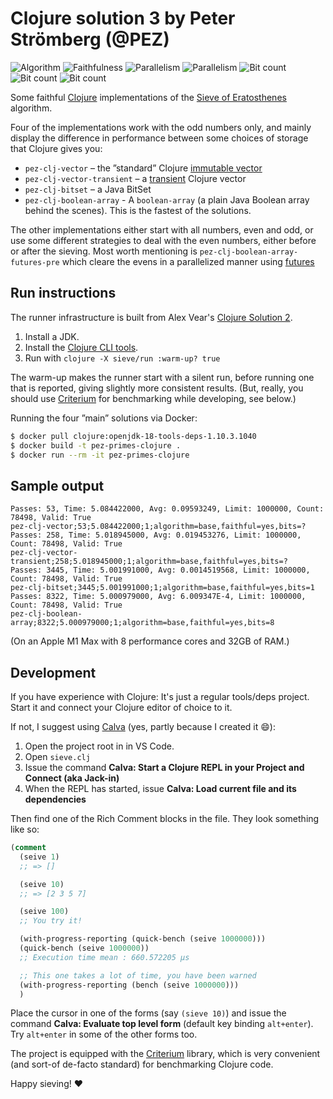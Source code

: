 # Clojure solution 3 by Peter Strömberg (@PEZ)

![Algorithm](https://img.shields.io/badge/Algorithm-base-green)
![Faithfulness](https://img.shields.io/badge/Faithful-yes-green)
![Parallelism](https://img.shields.io/badge/Parallel-yes-green)
![Parallelism](https://img.shields.io/badge/Parallel-no-green)
![Bit count](https://img.shields.io/badge/Bits-1-green)
![Bit count](https://img.shields.io/badge/Bits-8-yellowgreen)
![Bit count](https://img.shields.io/badge/Bits-unknown-yellowgreen)

Some faithful [Clojure](https://clojure.org/) implementations of
the [Sieve of Eratosthenes](https://en.wikipedia.org/wiki/Sieve_of_Eratosthenes)
algorithm.

Four of the implementations work with the odd numbers only, and mainly display the difference in performance between some choices of storage that Clojure gives you:

* `pez-clj-vector` – the ”standard” Clojure [immutable vector](https://clojure.org/reference/data_structures#Vectors)
* `pez-clj-vector-transient` – a [transient](https://clojure.org/reference/transients) Clojure vector
* `pez-clj-bitset` – a Java BitSet
* `pez-clj-boolean-array` - A `boolean-array` (a plain Java Boolean array behind the scenes). This is the fastest of the solutions.

The other implementations either start with all numbers, even and odd, or use some different strategies to deal with the even numbers, either before or after the sieving. Most worth mentioning is `pez-clj-boolean-array-futures-pre` which cleare the evens in a parallelized manner using [futures](https://clojure.org/about/concurrent_programming)

## Run instructions

The runner infrastructure is built from Alex Vear's [Clojure Solution 2](https://github.com/PlummersSoftwareLLC/Primes/tree/drag-race/PrimeClojure/solution_2).

1. Install a JDK.
2. Install the [Clojure CLI tools](https://clojure.org/guides/getting_started#_clojure_installer_and_cli_tools).
3. Run with `clojure -X sieve/run :warm-up? true`

The warm-up makes the runner start with a silent run, before running one that is reported, giving slightly more consistent results. (But, really, you should use [Criterium](https://github.com/hugoduncan/criterium) for benchmarking while developing, see below.)

Running the four ”main” solutions via Docker:

```sh
$ docker pull clojure:openjdk-18-tools-deps-1.10.3.1040
$ docker build -t pez-primes-clojure .
$ docker run --rm -it pez-primes-clojure
```

## Sample output

```
Passes: 53, Time: 5.084422000, Avg: 0.09593249, Limit: 1000000, Count: 78498, Valid: True
pez-clj-vector;53;5.084422000;1;algorithm=base,faithful=yes,bits=?
Passes: 258, Time: 5.018945000, Avg: 0.019453276, Limit: 1000000, Count: 78498, Valid: True
pez-clj-vector-transient;258;5.018945000;1;algorithm=base,faithful=yes,bits=?
Passes: 3445, Time: 5.001991000, Avg: 0.0014519568, Limit: 1000000, Count: 78498, Valid: True
pez-clj-bitset;3445;5.001991000;1;algorithm=base,faithful=yes,bits=1
Passes: 8322, Time: 5.000979000, Avg: 6.009347E-4, Limit: 1000000, Count: 78498, Valid: True
pez-clj-boolean-array;8322;5.000979000;1;algorithm=base,faithful=yes,bits=8
```

(On an Apple M1 Max with 8 performance cores and 32GB of RAM.)

## Development

If you have experience with Clojure: It's just a regular tools/deps project. Start it and connect your Clojure editor of choice to it.

If not, I suggest using [Calva](https://calva.io) (yes, partly because I created it 😄):

1. Open the project root in in VS Code.
1. Open `sieve.clj`
1. Issue the command **Calva: Start a Clojure REPL in your Project and Connect (aka Jack-in)**
1. When the REPL has started, issue **Calva: Load current file and its dependencies**

Then find one of the Rich Comment blocks in the file. They look something like so:

```clojure
(comment
  (seive 1)
  ;; => []

  (seive 10)
  ;; => [2 3 5 7]

  (seive 100)
  ;; You try it!

  (with-progress-reporting (quick-bench (seive 1000000)))
  (quick-bench (seive 1000000))
  ;; Execution time mean : 660.572205 µs

  ;; This one takes a lot of time, you have been warned
  (with-progress-reporting (bench (seive 1000000)))
  )
```

Place the cursor in one of the forms (say `(sieve 10)`) and issue the command **Calva: Evaluate top level form** (default key binding `alt+enter`). Try `alt+enter` in some of the other forms too.

The project is equipped with the [Criterium](https://github.com/hugoduncan/criterium) library, which is very convenient (and sort-of de-facto standard) for benchmarking Clojure code.

Happy sieving! ♥️